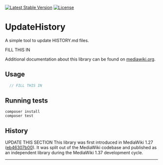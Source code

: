 [![Latest Stable Version]](https://packagist.org/packages/wikimedia/update-history) [![License]](https://packagist.org/packages/wikimedia/update-history)

UpdateHistory
=====================

A simple tool to update HISTORY.md files.

FILL THIS IN

Additional documentation about this library can be found on
[mediawiki.org](https://www.mediawiki.org/wiki/UpdateHistory).


Usage
-----

```php
  // FILL THIS IN
```


Running tests
-------------

```
composer install
composer test
```

History
-------

UPDATE THIS SECTION
This library was first introduced in MediaWiki 1.27 ([eb46307b00](https://gerrit.wikimedia.org/r/c/mediawiki/core/+/264403/)). It was
split out of the MediaWiki codebase and published as an independent library
during the MediaWiki 1.37 development cycle.


---
[Latest Stable Version]: https://poser.pugx.org/wikimedia/update-history/v/stable.svg
[License]: https://poser.pugx.org/wikimedia/update-history/license.svg
